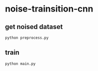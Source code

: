 # noise-trainsition-cnn
## get noised dataset 
    python preprocess.py

## train
    python main.py

